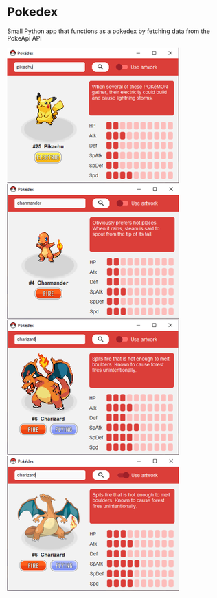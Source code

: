 # Pokedex
Small Python app that functions as a pokedex by fetching data from the PokeApi API

<img src="readmeImages/img1.png" width="400">
<img src="readmeImages/img2.png" width="400">
<img src="readmeImages/img3.png" width="400">
<img src="readmeImages/img4.png" width="400">

